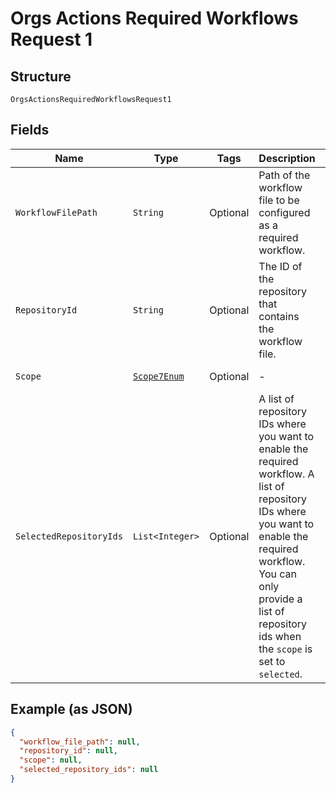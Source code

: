 
# Orgs Actions Required Workflows Request 1

## Structure

`OrgsActionsRequiredWorkflowsRequest1`

## Fields

| Name | Type | Tags | Description | Getter | Setter |
|  --- | --- | --- | --- | --- | --- |
| `WorkflowFilePath` | `String` | Optional | Path of the workflow file to be configured as a required workflow. | String getWorkflowFilePath() | setWorkflowFilePath(String workflowFilePath) |
| `RepositoryId` | `String` | Optional | The ID of the repository that contains the workflow file. | String getRepositoryId() | setRepositoryId(String repositoryId) |
| `Scope` | [`Scope7Enum`](../../doc/models/scope-7-enum.md) | Optional | - | Scope7Enum getScope() | setScope(Scope7Enum scope) |
| `SelectedRepositoryIds` | `List<Integer>` | Optional | A list of repository IDs where you want to enable the required workflow. A list of repository IDs where you want to enable the required workflow. You can only provide a list of repository ids when the `scope` is set to `selected`. | List<Integer> getSelectedRepositoryIds() | setSelectedRepositoryIds(List<Integer> selectedRepositoryIds) |

## Example (as JSON)

```json
{
  "workflow_file_path": null,
  "repository_id": null,
  "scope": null,
  "selected_repository_ids": null
}
```

